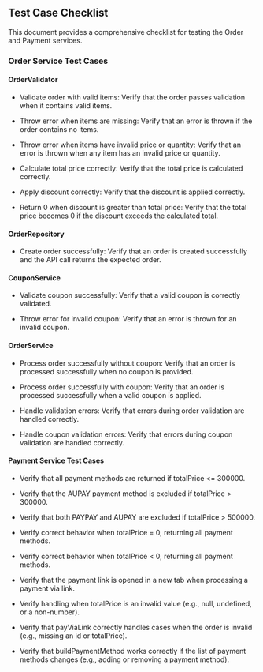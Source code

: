 ## Test Case Checklist
This document provides a comprehensive checklist for testing the Order and Payment services.

### Order Service Test Cases
#### OrderValidator
- Validate order with valid items:
  Verify that the order passes validation when it contains valid items.

- Throw error when items are missing:
  Verify that an error is thrown if the order contains no items.

- Throw error when items have invalid price or quantity:
  Verify that an error is thrown when any item has an invalid price or quantity.

- Calculate total price correctly:
  Verify that the total price is calculated correctly.

- Apply discount correctly:
  Verify that the discount is applied correctly.

- Return 0 when discount is greater than total price:
  Verify that the total price becomes 0 if the discount exceeds the calculated total.

#### OrderRepository
- Create order successfully:
  Verify that an order is created successfully and the API call returns the expected order.

#### CouponService
- Validate coupon successfully:
  Verify that a valid coupon is correctly validated.

- Throw error for invalid coupon:
  Verify that an error is thrown for an invalid coupon.

#### OrderService
- Process order successfully without coupon:
  Verify that an order is processed successfully when no coupon is provided.

- Process order successfully with coupon:
  Verify that an order is processed successfully when a valid coupon is applied.

- Handle validation errors:
  Verify that errors during order validation are handled correctly.

- Handle coupon validation errors:
  Verify that errors during coupon validation are handled correctly.

####  Payment Service Test Cases

- Verify that all payment methods are returned if totalPrice <= 300000.

- Verify that the AUPAY payment method is excluded if totalPrice > 300000.

- Verify that both PAYPAY and AUPAY are excluded if totalPrice > 500000.

- Verify correct behavior when totalPrice = 0, returning all payment methods.

- Verify correct behavior when totalPrice < 0, returning all payment methods.

- Verify that the payment link is opened in a new tab when processing a payment via link.

- Verify handling when totalPrice is an invalid value (e.g., null, undefined, or a non-number).

- Verify that payViaLink correctly handles cases when the order is invalid (e.g., missing an id or totalPrice).

- Verify that buildPaymentMethod works correctly if the list of payment methods changes (e.g., adding or removing a payment method).

